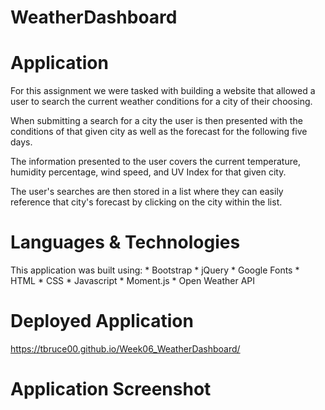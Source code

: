 # WeatherDashboard

# Application

For this assignment we were tasked with building a website that allowed a user to search the current weather conditions for a city of their choosing.

When submitting a search for a city the user is then presented with the conditions of that given city as well as the forecast for the following five days.

The information presented to the user covers the current temperature, humidity percentage, wind speed, and UV Index for that given city.

The user's searches are then stored in a list where they can easily reference that city's forecast by clicking on the city within the list.

# Languages & Technologies

This application was built using:
    * Bootstrap
    * jQuery
    * Google Fonts
    * HTML
    * CSS
    * Javascript
    * Moment.js
    * Open Weather API

# Deployed Application

https://tbruce00.github.io/Week06_WeatherDashboard/

# Application Screenshot
